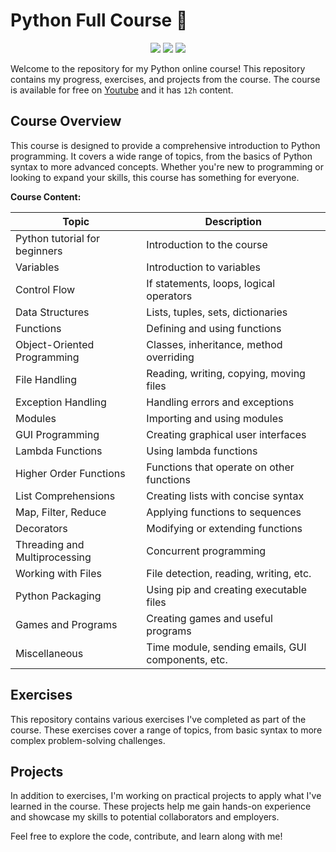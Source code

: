 # Python Full Course 🐍
<p align="center">
  <img src="https://img.shields.io/github/languages/top/ziliolu/python_full_course?color=#FFFFFF&style=flat-square"/>
  <img src="https://img.shields.io/badge/status-in_process-yellow?style=flat-square" />
  <img src="https://img.shields.io/github/last-commit/ziliolu/python_full_course?color=#FFFFFF&style=flat-square" />
</p>

Welcome to the repository for my Python online course! This repository contains my progress, exercises, and projects from the course. The course is available for free on [Youtube](https://www.youtube.com/watch?v=XKHEtdqhLK8) and it has `12h` content.

## Course Overview

This course is designed to provide a comprehensive introduction to Python programming. It covers a wide range of topics, from the basics of Python syntax to more advanced concepts. Whether you're new to programming or looking to expand your skills, this course has something for everyone.

**Course Content:**

| Topic                            | Description                                       |
|----------------------------------|---------------------------------------------------|
| Python tutorial for beginners    | Introduction to the course                       |
| Variables                        | Introduction to variables                        |
| Control Flow                     | If statements, loops, logical operators           |
| Data Structures                  | Lists, tuples, sets, dictionaries                 |
| Functions                        | Defining and using functions                     |
| Object-Oriented Programming      | Classes, inheritance, method overriding          |
| File Handling                    | Reading, writing, copying, moving files          |
| Exception Handling               | Handling errors and exceptions                   |
| Modules                          | Importing and using modules                      |
| GUI Programming                  | Creating graphical user interfaces               |
| Lambda Functions                 | Using lambda functions                           |
| Higher Order Functions           | Functions that operate on other functions        |
| List Comprehensions              | Creating lists with concise syntax               |
| Map, Filter, Reduce              | Applying functions to sequences                  |
| Decorators                       | Modifying or extending functions                 |
| Threading and Multiprocessing    | Concurrent programming                           |
| Working with Files               | File detection, reading, writing, etc.           |
| Python Packaging                 | Using pip and creating executable files          |
| Games and Programs               | Creating games and useful programs               |
| Miscellaneous                    | Time module, sending emails, GUI components, etc.|

## Exercises

This repository contains various exercises I've completed as part of the course. These exercises cover a range of topics, from basic syntax to more complex problem-solving challenges.

## Projects

In addition to exercises, I'm working on practical projects to apply what I've learned in the course. These projects help me gain hands-on experience and showcase my skills to potential collaborators and employers.

Feel free to explore the code, contribute, and learn along with me!
